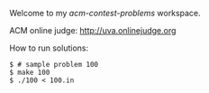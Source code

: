 
Welcome to my _acm-contest-problems_ workspace.

ACM online judge: http://uva.onlinejudge.org

How to run solutions:

    $ # sample problem 100
    $ make 100
    $ ./100 < 100.in

